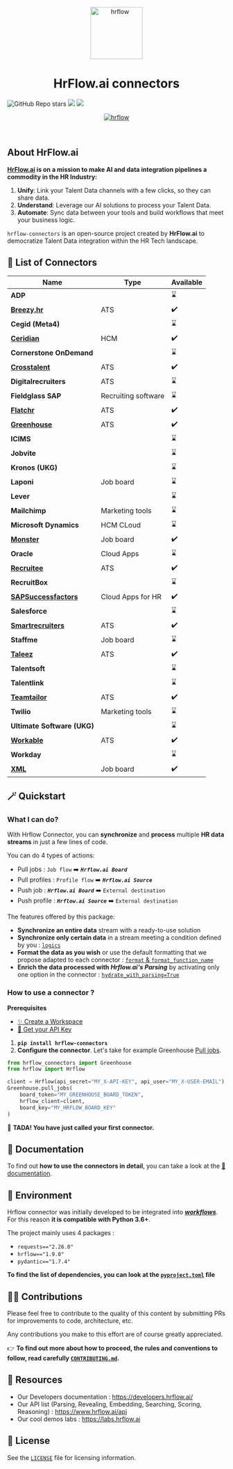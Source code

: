 <p align="center">
  <a href="https://hrflow.ai">
    <img alt="hrflow" src="https://img.riminder.net/logo-hrflow.svg" width="120" />
  </a>
</p>
<h1 align="center">
  HrFlow.ai connectors
</h1>

![GitHub Repo stars](https://img.shields.io/github/stars/Riminder/hrflow-connectors?style=social) ![](https://img.shields.io/github/v/release/Riminder/hrflow-connectors) ![](https://img.shields.io/github/license/Riminder/hrflow-connectors)


<p align="center">
  <a href="https://hrflow.ai">
    <img alt="hrflow" src="https://hrflow-ai.imgix.net/corporate.svg"/>
  </a>
</p>

<br/>

## About HrFlow.ai

**[HrFlow.ai](https://hrflow.ai/) is on a mission to make AI and data integration pipelines a commodity in the HR Industry:**
  1. **Unify**: Link your Talent Data channels with a few clicks, so they can share data.
  2. **Understand**: Leverage our AI solutions to process your Talent Data.
  3. **Automate**: Sync data between your tools and build workflows that meet your business logic.

  `hrflow-connectors` is an open-source project created by **HrFlow.ai** 
to democratize Talent Data integration within the HR Tech landscape.

## :electric_plug: List of Connectors

| Name | Type | Available |
| - | - | - |
| **ADP** |  | :hourglass: |
| [**Breezy.hr**](src/hrflow_connectors/connectors/breezyhr) | ATS | :heavy_check_mark: |
| **Cegid (Meta4)** |  | :hourglass: |
| [**Ceridian**](src/hrflow_connectors/connectors/ceridian) | HCM |:heavy_check_mark: |
| **Cornerstone OnDemand** |  | :hourglass: |
| [**Crosstalent**](src/hrflow_connectors/connectors/crosstalent) | ATS | :heavy_check_mark: |
| **Digitalrecruiters** | ATS | :hourglass: |
| **Fieldglass SAP** | Recruiting software | :hourglass: |
| [**Flatchr**](src/hrflow_connectors/connectors/flatchr/) | ATS | :heavy_check_mark: |
| [**Greenhouse**](src/hrflow_connectors/connectors/greenhouse) | ATS | :heavy_check_mark: |
| **ICIMS** |  | :hourglass: |
| **Jobvite** |  | :hourglass: |
| **Kronos (UKG)** |  | :hourglass: |
| **Laponi** | Job board | :hourglass: |
| **Lever** |  | :hourglass:  |
| **Mailchimp** | Marketing tools | :hourglass: |
| **Microsoft Dynamics** | HCM CLoud | :hourglass: |
| [**Monster**](src/hrflow_connectors/connectors/monster/) | Job board | :heavy_check_mark: |
| **Oracle** | Cloud Apps | :hourglass: |
| [**Recruitee**](src/hrflow_connectors/connectors/recruitee/) | ATS | :heavy_check_mark: |
| **RecruitBox** |  | :hourglass: |
| [**SAPSuccessfactors**](src/hrflow_connectors/connectors/sapsuccessfactors/) | Cloud Apps for HR | :heavy_check_mark: |
| **Salesforce** |  | :hourglass: |
| [**Smartrecruiters**](src/hrflow_connectors/connectors/smartrecruiters/) | ATS | :heavy_check_mark: |
| **Staffme** | Job board | :hourglass: |
| [**Taleez**](src/hrflow_connectors/connectors/taleez/)| ATS | :heavy_check_mark: |
| **Talentsoft** |  | :hourglass: |
| **Talentlink** |  | :hourglass: |
| [**Teamtailor**](src/hrflow_connectors/connectors/teamtailor) | ATS | :heavy_check_mark: |
| **Twilio** | Marketing tools | :hourglass: |
| **Ultimate Software (UKG)** |  | :hourglass: |
| [**Workable**](src/hrflow_connectors/connectors/workable/) | ATS | :heavy_check_mark: |
| **Workday** |  | :hourglass: |
| [**XML**](src/hrflow_connectors/connectors/xml/) | Job board | :heavy_check_mark: |

## 🪄 Quickstart
### What I can do?
With Hrflow Connector, you can **synchronize** and **process** multiple **HR data streams** in just a few lines of code.

You can do 4 types of actions:
* Pull jobs : `Job flow` :arrow_right: ***`Hrflow.ai Board`***
* Pull profiles : `Profile flow` :arrow_right: ***`Hrflow.ai Source`***
* Push job : ***`Hrflow.ai Board`*** :arrow_right: `External destination`
* Push profile : ***`Hrflow.ai Source`*** :arrow_right: `External destination`

The features offered by this package:
* **Synchronize an entire data** stream with a ready-to-use solution
*  **Synchronize only certain data** in a stream meeting a condition defined by you : [`logics`](DOCUMENTATION.md#logics)
* **Format the data as you wish** or use the default formatting that we propose adapted to each connector : [`format` & `format_function_name`](DOCUMENTATION.md#format)
* **Enrich the data processed with *Hrflow.ai's Parsing*** by activating only one option in the connector : [`hydrate_with_parsing=True`](DOCUMENTATION.md#using-parsing-to-enrich-a-job)

### How to use a connector ?
**Prerequisites**
* [✨ Create a Workspace](https://hrflow.ai/signup/)
* [🔑 Get your API Key](https://developers.hrflow.ai/docs/api-authentification)

1. **`pip install hrflow-connectors`**
2. **Configure the connector**. Let's take for example Greenhouse [Pull jobs](src/hrflow_connectors/connectors/greenhouse).
```python
from hrflow_connectors import Greenhouse
from hrflow import Hrflow

client = Hrflow(api_secret="MY_X-API-KEY", api_user="MY_X-USER-EMAIL")
Greenhouse.pull_jobs(
    board_token="MY_GREENHOUSE_BOARD_TOKEN",
    hrflow_client=client,
    board_key="MY_HRFLOW_BOARD_KEY"
)
```

🐇 **TADA! You have just called your first connector.**


## 📖 Documentation
To find out **how to use the connectors in detail**, you can take a look at the [📖 documentation](DOCUMENTATION.md).

## 🚀 Environment
Hrflow connector was initially developed to be integrated into [***workflows***](https://developers.hrflow.ai/docs/workflows).
For this reason **it is compatible with Python 3.6+**.

The project mainly uses 4 packages :
* `requests=="2.26.0"`
* `hrflow=="1.9.0"`
* `pydantic=="1.7.4"`

**To find the list of dependencies, you can look at the [`pyproject.toml`](pyproject.toml) file**

## :woman_technologist: Contributions

Please feel free to contribute to the quality of this content by
submitting PRs for improvements to code, architecture, etc. 

Any contributions you make to this effort are of course greatly 
appreciated.

👉 **To find out more about how to proceed, the rules and conventions to follow, read carefully [`CONTRIBUTING.md`](CONTRIBUTING.md).**

## 🔗 Resources
* Our Developers documentation : https://developers.hrflow.ai/
* Our API list (Parsing, Revealing, Embedding, Searching, Scoring, Reasoning) : https://www.hrflow.ai/api
* Our cool demos labs : https://labs.hrflow.ai

## :page_with_curl: License

See the [`LICENSE`](LICENSE) file for licensing information.
